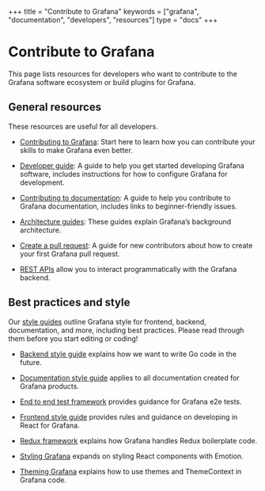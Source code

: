 +++
title = "Contribute to Grafana"
keywords = ["grafana", "documentation", "developers", "resources"]
type = "docs"
+++

# Contribute to Grafana

This page lists resources for developers who want to contribute to the Grafana software ecosystem or build plugins for Grafana.

## General resources

These resources are useful for all developers.

- [Contributing to Grafana](https://gitlab.com/digitalizm/grafana/blob/master/CONTRIBUTING.md): Start here to learn how you can contribute your skills to make Grafana even better.

- [Developer guide](https://gitlab.com/digitalizm/grafana/blob/master/contribute/developer-guide.md): A guide to help you get started developing Grafana software, includes instructions for how to configure Grafana for development.

- [Contributing to documentation](https://gitlab.com/digitalizm/grafana/blob/master/contribute/documentation.md): A guide to help you contribute to Grafana documentation, includes links to beginner-friendly issues.

- [Architecture guides](https://gitlab.com/digitalizm/grafana/tree/master/contribute/architecture): These guides explain Grafana’s background architecture.

- [Create a pull request](https://gitlab.com/digitalizm/grafana/blob/master/contribute/create-pull-request.md): A guide for new contributors about how to create your first Grafana pull request.

- [REST APIs](https://grafana.com/docs/grafana/latest/http_api/) allow you to interact programmatically with the Grafana backend.

## Best practices and style

Our [style guides](https://gitlab.com/digitalizm/grafana/tree/master/contribute/style-guides) outline Grafana style for frontend, backend, documentation, and more, including best practices. Please read through them before you start editing or coding!

- [Backend style guide](https://gitlab.com/digitalizm/grafana/blob/master/contribute/style-guides/backend.md) explains how we want to write Go code in the future.

- [Documentation style guide](https://gitlab.com/digitalizm/grafana/blob/master/contribute/style-guides/documentation-style-guide.md) applies to all documentation created for Grafana products.

- [End to end test framework](https://gitlab.com/digitalizm/grafana/blob/master/contribute/style-guides/e2e.md) provides guidance for Grafana e2e tests.

- [Frontend style guide](https://gitlab.com/digitalizm/grafana/blob/master/contribute/style-guides/frontend.md) provides rules and guidance on developing in React for Grafana.

- [Redux framework](https://gitlab.com/digitalizm/grafana/blob/master/contribute/style-guides/redux.md) explains how Grafana handles Redux boilerplate code.

- [Styling Grafana](https://gitlab.com/digitalizm/grafana/blob/master/contribute/style-guides/styling.md) expands on styling React components with Emotion.

- [Theming Grafana](https://gitlab.com/digitalizm/grafana/blob/master/contribute/style-guides/themes.md) explains how to use themes and ThemeContext in Grafana code.
